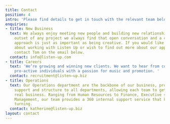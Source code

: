 ```yaml
---
title: Contact
position: 4
intro: 'Please find details to get in touch with the relevant team below:'
enquiries:
- title: New Business
  text: We always enjoy meeting new people and building new relationships. At the
    outset of any project we always find that open conversation and a collaborative
    approach is just as important as being creative. If you would like to know more
    about working with Listen Up or wish to find out more about our approach, please
    contact Tom on the email below.
  contact: info@listen-up.com
- title: Careers
  text: 'We’re growing and winning new clients. We want to hear from confident and
    pro-active individuals with a passion for music and promotion. '
  contact: recruitment@listen–up.biz
- title: Operations
  text: Our Operations department are the backbone of our business, providing essential
    support and structure to all departments, allowing each team to get down to the
    real business. Ranging from Human Resources to Finance, Executive support to Office
    Management, our team provides a 360 internal support service that keep the cogs
    turning.
  contact: katherine@listen-up.biz
layout: contact
---
```


